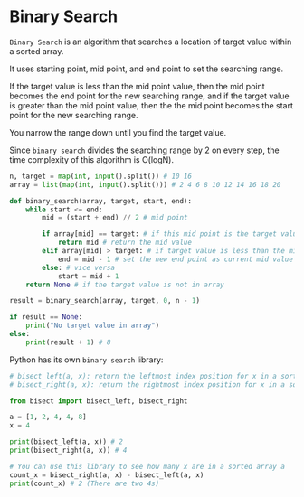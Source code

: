 # Binary Search 

```Binary Search``` is an algorithm that searches a location of target value within a sorted array. 

It uses starting point, mid point, and end point to set the searching range. 

If the target value is less than the mid point value, then the mid point becomes the end point for the new searching range, and if 
the target value is greater than the mid point value, then the the mid point becomes the start point for the new searching range. 

You narrow the range down until you find the target value. 

Since ```binary search``` divides the searching range by 2 on every step, the time complexity of this algorithm is O(logN). 

```python
n, target = map(int, input().split()) # 10 16
array = list(map(int, input().split())) # 2 4 6 8 10 12 14 16 18 20

def binary_search(array, target, start, end):
    while start <= end:
        mid = (start + end) // 2 # mid point

        if array[mid] == target: # if this mid point is the target value,
            return mid # return the mid value 
        elif array[mid] > target: # if target value is less than the mid point value,
            end = mid - 1 # set the new end point as current mid value and search the front half
        else: # vice versa
            start = mid + 1 
    return None # if the target value is not in array

result = binary_search(array, target, 0, n - 1)

if result == None:
    print("No target value in array")
else: 
    print(result + 1) # 8
```
Python has its own ```binary search``` library:
```python
# bisect_left(a, x): return the leftmost index position for x in a sorted array a (1 2 ^ 4 4 8)
# bisect_right(a, x): return the rightmost index position for x in a sorted array a (1 2 4 4 ^ 8)

from bisect import bisect_left, bisect_right

a = [1, 2, 4, 4, 8]
x = 4

print(bisect_left(a, x)) # 2
print(bisect_right(a, x)) # 4

# You can use this library to see how many x are in a sorted array a
count_x = bisect_right(a, x) - bisect_left(a, x)
print(count_x) # 2 (There are two 4s)
```

